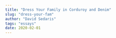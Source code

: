 ```yaml
---
title: "Dress Your Family in Corduroy and Denim"
slug: "dress-your-fam"
author: "David Sedaris"
tags: "essays"
date: 2020-02-01
---
```

